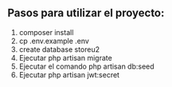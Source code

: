 
## Pasos para utilizar el proyecto:

1. composer install 
2. cp .env.example .env
3. create database storeu2
4. Ejecutar php artisan migrate
5. Ejecutar el comando php artisan db:seed
6. Ejecutar php artisan jwt:secret


